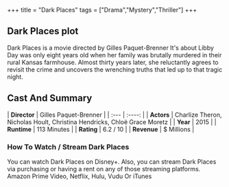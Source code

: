 +++
title = "Dark Places"
tags = ["Drama","Mystery","Thriller"]
+++
## Dark Places plot
Dark Places is a movie directed by Gilles Paquet-Brenner It's about Libby Day was only eight years old when her family was brutally murdered in their rural Kansas farmhouse. Almost thirty years later, she reluctantly agrees to revisit the crime and uncovers the wrenching truths that led up to that tragic night.
## Cast And Summary
| **Director**      | Gilles Paquet-Brenner |
    | :---        |    :----:   |
    |  **Actors** | Charlize Theron, Nicholas Hoult, Christina Hendricks, Chloë Grace Moretz |
    | **Year**   | 2015    |
    |  **Runtime** | 113 Minutes |
    |  **Rating** | 6.2 / 10 | 
    |  **Revenue** | $ Millions |
### How To Watch / Stream Dark Places
You can watch Dark Places on Disney+.
Also, you can stream Dark Places via purchasing or having a rent on any of those streaming platforms.
Amazon Prime Video, Netflix, Hulu, Vudu Or iTunes